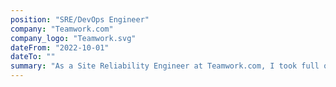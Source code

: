 ```yaml
---
position: "SRE/DevOps Engineer"
company: "Teamwork.com"
company_logo: "Teamwork.svg"
dateFrom: "2022-10-01"
dateTo: ""
summary: "As a Site Reliability Engineer at Teamwork.com, I took full ownership of our monitoring, alerting, and observability services, implementing alert priority classifications and providing high-level visibility on service reliability. I also automated frequent tasks using Ansible, and provided other departments with access to relevant playbooks for self-service. Additionally, I collaborated with the SysOps team to improve RabbitMQ, HAProxy, AWS infrastructure, and general security, all while fulfilling on-call duties."
---
```

